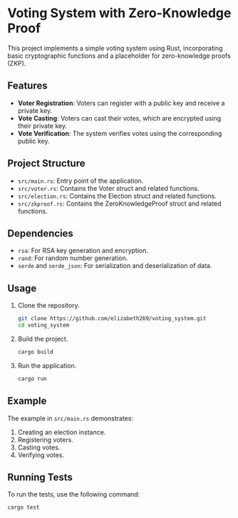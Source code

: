 # Voting System with Zero-Knowledge Proof

This project implements a simple voting system using Rust, incorporating basic cryptographic functions and a placeholder for zero-knowledge proofs (ZKP).

## Features

- **Voter Registration**: Voters can register with a public key and receive a private key.
- **Vote Casting**: Voters can cast their votes, which are encrypted using their private key.
- **Vote Verification**: The system verifies votes using the corresponding public key.

## Project Structure

- `src/main.rs`: Entry point of the application.
- `src/voter.rs`: Contains the Voter struct and related functions.
- `src/election.rs`: Contains the Election struct and related functions.
- `src/zkproof.rs`: Contains the ZeroKnowledgeProof struct and related functions.

## Dependencies

- `rsa`: For RSA key generation and encryption.
- `rand`: For random number generation.
- `serde` and `serde_json`: For serialization and deserialization of data.

## Usage

1. Clone the repository.
   ```sh
   git clone https://github.com/elizabeth269/voting_system.git
   cd voting_system
   ```
2. Build the project.
   ```sh
   cargo build
   ```
3. Run the application.
   ```sh
   cargo run
   ```

## Example

The example in `src/main.rs` demonstrates:

1. Creating an election instance.
2. Registering voters.
3. Casting votes.
4. Verifying votes.

## Running Tests

To run the tests, use the following command:

```sh
cargo test
```
